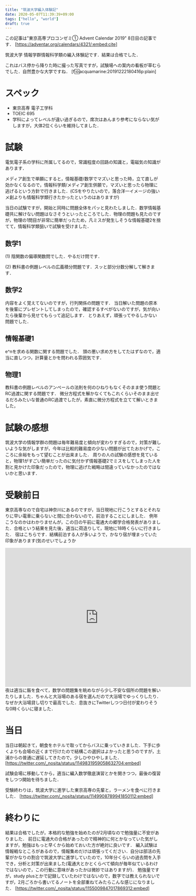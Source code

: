 ```yaml
---
title: "筑波大学編入体験記"
date: 2020-05-07T11:39:39+09:00
tags: ["hello", "world"]
draft: true
---
```

この記事は"東京高専プロコンゼミ① Advent Calendar 2019" 8日目の記事です．
[https://adventar.org/calendars/4321/:embed:cite]


筑波大学 情報学群情報科学類の編入体験記です．結果は合格でした．

これはバス停から降りた時に撮った写真ですが，試験場への案内の看板が草むらでした．自然豊かな大学ですね．
[f:id:acquamarine:20191222180416p:plain]

# スペック
* 東京高専 電子工学科
* TOEIC 695
* 学科によってレベルが違い過ぎるので，席次はあんまり参考にならない気がしますが，大体2位くらいを維持してました．

# 試験
電気電子系の学科に所属してるので，常識程度の回路の知識と，電磁気の知識があります．

メディア創生で単願にすると，情報基礎/数学でマズいと思った時，立て直しが効かなくなるので，情報科学類/メディア創生併願で，マズいと思ったら物理に逃げるという方針で行きました．(CSをやりたいので，落合洋一イメージの強いメ創よりも情報科学類行きたかったというのはありますが)

当日の試験ですが，開始と同時に問題全体をパッと見わたしました．数学情報基礎共に解けない問題はなさそうといったところでした．物理の問題も見たのですが，物理の1問目が非常に簡単だったため，凡ミスが発生しそうな情報基礎2を捨てて，情報科学類狙いで試験を受けました．

## 数学1
(1) 陰関数の偏導関数問でした．やるだけ問です．

(2) 教科書の例題レベルの広義積分問題です．スッと部分分数分解して解きます．
## 数学2
内容をよく覚えてないのですが，行列関係の問題です．
当日解いた問題の原本を後輩にプレゼントしてしまったので，確認するすべがないのですが，気が向いたら後輩から見せてもらって追記します．
とりあえず，頑張ってやるしかない問題でした．

## 情報基礎1
e^nを求める関数に関する問題でした．
頭の悪い求め方をしてたはずなので，適当に直しつつ，計算量とかを問われる雰囲気です．

## 物理1
教科書の例題レベルのアンペールの法則を何のひねりもなくそのまま使う問題とRC過渡に関する問題です．
微分方程式を解かなくてもこれくらいそのまま出せるだろみたいな普通のRC過渡でしたが，素直に微分方程式を立てて解いときました，

# 試験の感想
筑波大学の情報学群の問題は毎年難易度と傾向が変わりすぎるので，対策が難しいような気がしますが，今年は比較的難易度の少ない問題が出てたおかげで，こころに余裕をもって望むことが出来ました．
周りの人の試験の感想を見ていると，物理1がすごい簡単だったのに気付かず情報基礎2でミスをしてしまった人を割と見かけた印象だったので，物理に逃げた戦略は間違っていなかったのではないかと思います．

# 受験前日
東京高専なので自宅は神奈川にあるのですが，当日現地に行こうとするとそれなりに早い電車に乗らないと間に合わないので，前泊することにしました．
例年こうなのかはわかりませんが，この日の午前に電通大の郷学合格発表がありました．合格という結果を見た後，適当に荷造りして，現地に18時くらいに行きました．
宿はこちらです．結構前泊する人が多いようで，かなり宿が埋まっていた印象があります(気のせいでしょうか
<iframe src="https://www.google.com/maps/embed?pb=!1m18!1m12!1m3!1d6449.478653510331!2d140.11069!3d36.0754617!2m3!1f0!2f0!3f0!3m2!1i1024!2i768!4f13.1!3m3!1m2!1s0x0%3A0x39de76c72210755d!2z44Ob44OG44Or44Gk44GP44Gw44OS44Or44K6IOWtpuWckuilv-Wkp-mAmuOCiuW6lw!5e0!3m2!1sja!2sjp!4v1577006233481!5m2!1sja!2sjp" width="600" height="450" frameborder="0" style="border:0;" allowfullscreen=""></iframe>
夜は適当に飯を食べて，数学の問題集を眺めながら少し不安な個所の問題を解いたりしました．ちゃんと大浴場のある宿を選んだので大浴場でゆっくりしたり．なぜか大浴場貸し切りで最高でした．息抜きにTwitterしつつ日付が変わりそうな0時くらいに寝ました．

# 当日
当日は朝起きて，朝食をホテルで取ってからバスに乗っていきました．下手に歩くよりも会場の近くまで行けたので結構この選択はよかったと思うのですが，土浦からの普通に遅延してきたので，少しひやひやしました．
[https://twitter.com/_nosita/status/1149831959058632704:embed]

試験会場に移動してから，適当に編入数学徹底演習とかを開きつつ，最後の復習をしつつ開始を待ちました．

受験終わりは，筑波大学に進学した東京高専の先輩と，ラーメンを食べに行きました．
[https://twitter.com/_nosita/status/1149908789941850112:embed]

# 終わりに
結果は合格でしたが，本格的な勉強を始めたのが2月頃なので勉強量に不安がありました．
前日に電通大の合格があったので精神的に何とかなっていた気がしますが，勉強はもっと早くから始めておいた方が絶対に良いです．
編入試験は情報戦なところがあるので，情報集めだけは頑張ってください．自分は部活の先輩がかなりの割合で筑波大学に進学していたので，10年分くらいの過去問を入手でき，分析と対策が出来ました(電通大とかとくらべて傾向が毎年似ているわけではないので，この行動に意味があったかは微妙ではありますが)．
勉強量ですが，study plusとかで記録していたわけではないので，数字では教えられないですが，2月ごろから書いてるノートを全部重ねてみたらこんな感じになりました．
[https://twitter.com/_nosita/status/1155009847017869312:embed]


